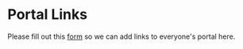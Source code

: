 Portal Links
============

Please fill out this [form](https://docs.google.com/forms/d/114ejiQNE6rxdEqqXBhyFEPx3L_HIoxoYx1GjLEMpInY/viewform) so we can add links to everyone's portal here.
